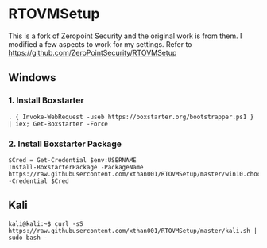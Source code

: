 # RTOVMSetup
This is a fork of Zeropoint Security and the original work is from them. I modified a few aspects to work for my settings. Refer to https://github.com/ZeroPointSecurity/RTOVMSetup
## Windows

### 1. Install Boxstarter
```
. { Invoke-WebRequest -useb https://boxstarter.org/bootstrapper.ps1 } | iex; Get-Boxstarter -Force
```

### 2. Install Boxstarter Package
```
$Cred = Get-Credential $env:USERNAME
Install-BoxstarterPackage -PackageName https://raw.githubusercontent.com/xthan001/RTOVMSetup/master/win10.choco -Credential $Cred
```

## Kali
```
kali@kali:~$ curl -sS https://raw.githubusercontent.com/xthan001/RTOVMSetup/master/kali.sh | sudo bash -
```
